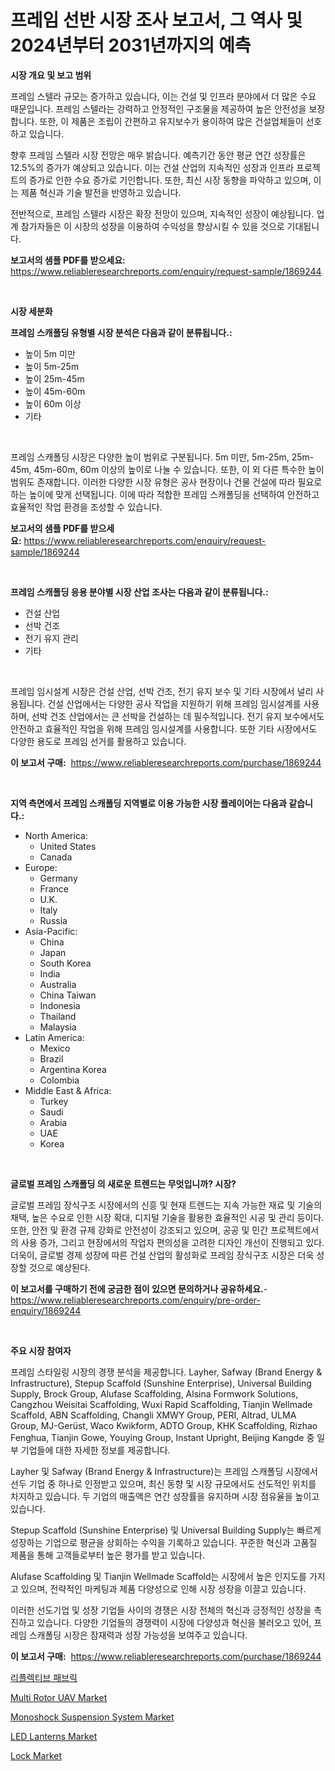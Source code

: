 <p><h1>프레임 선반 시장 조사 보고서, 그 역사 및 2024년부터 2031년까지의 예측</h1></p><p><strong>시장 개요 및 보고 범위</strong></p>
<p><p>프레임 스텔라 규모는 증가하고 있습니다, 이는 건설 및 인프라 분야에서 더 많은 수요 때문입니다. 프레임 스텔라는 강력하고 안정적인 구조물을 제공하여 높은 안전성을 보장합니다. 또한, 이 제품은 조립이 간편하고 유지보수가 용이하여 많은 건설업체들이 선호하고 있습니다.</p><p>향후 프레임 스텔라 시장 전망은 매우 밝습니다. 예측기간 동안 평균 연간 성장률은 12.5%의 증가가 예상되고 있습니다. 이는 건설 산업의 지속적인 성장과 인프라 프로젝트의 증가로 인한 수요 증가로 기인합니다. 또한, 최신 시장 동향을 파악하고 있으며, 이는 제품 혁신과 기술 발전을 반영하고 있습니다.</p><p>전반적으로, 프레임 스텔라 시장은 확장 전망이 있으며, 지속적인 성장이 예상됩니다. 업계 참가자들은 이 시장의 성장을 이용하여 수익성을 향상시킬 수 있을 것으로 기대됩니다.</p></p>
<p><strong>보고서의 샘플 PDF를 받으세요:</strong> <a href="https://www.reliableresearchreports.com/enquiry/request-sample/1869244">https://www.reliableresearchreports.com/enquiry/request-sample/1869244</a></p>
<p>&nbsp;</p>
<p><strong>시장 세분화</strong></p>
<p><strong>프레임 스캐폴딩 유형별 시장 분석은 다음과 같이 분류됩니다.:</strong></p>
<p><ul><li>높이 5m 미만</li><li>높이 5m-25m</li><li>높이 25m-45m</li><li>높이 45m-60m</li><li>높이 60m 이상</li><li>기타</li></ul></p>
<p>&nbsp;</p>
<p><p>프레임 스캐폴딩 시장은 다양한 높이 범위로 구분됩니다. 5m 미만, 5m-25m, 25m-45m, 45m-60m, 60m 이상의 높이로 나눌 수 있습니다. 또한, 이 외 다른 특수한 높이 범위도 존재합니다. 이러한 다양한 시장 유형은 공사 현장이나 건물 건설에 따라 필요로 하는 높이에 맞게 선택됩니다. 이에 따라 적합한 프레임 스캐폴딩을 선택하여 안전하고 효율적인 작업 환경을 조성할 수 있습니다.</p></p>
<p><strong>보고서의 샘플 PDF를 받으세요:</strong>&nbsp;<a href="https://www.reliableresearchreports.com/enquiry/request-sample/1869244">https://www.reliableresearchreports.com/enquiry/request-sample/1869244</a></p>
<p>&nbsp;</p>
<p><strong> 프레임 스캐폴딩 응용 분야별 시장 산업 조사는 다음과 같이 분류됩니다.:</strong></p>
<p><ul><li>건설 산업</li><li>선박 건조</li><li>전기 유지 관리</li><li>기타</li></ul></p>
<p>&nbsp;</p>
<p><p>프레임 임시설계 시장은 건설 산업, 선박 건조, 전기 유지 보수 및 기타 시장에서 널리 사용됩니다. 건설 산업에서는 다양한 공사 작업을 지원하기 위해 프레임 임시설계를 사용하며, 선박 건조 산업에서는 큰 선박을 건설하는 데 필수적입니다. 전기 유지 보수에서도 안전하고 효율적인 작업을 위해 프레임 임시설계를 사용합니다. 또한 기타 시장에서도 다양한 용도로 프레임 선거를 활용하고 있습니다.</p></p>
<p><strong>이 보고서 구매:</strong>&nbsp; <a href="https://www.reliableresearchreports.com/purchase/1869244">https://www.reliableresearchreports.com/purchase/1869244</a></p>
<p>&nbsp;</p>
<p><strong>지역 측면에서 프레임 스캐폴딩 지역별로 이용 가능한 시장 플레이어는 다음과 같습니다.:</strong></p>
<p><ul>
    <li>
        North America:
        <ul>
            <li>United States</li>
            <li>Canada</li>
        </ul>
    </li>
    <li>
        Europe:
        <ul>
            <li>Germany</li>
            <li>France</li>
            <li>U.K.</li>
            <li>Italy</li>
            <li>Russia</li>
        </ul>
    </li>
    <li>
        Asia-Pacific:
        <ul>
            <li>China</li>
            <li>Japan</li>
            <li>South Korea</li>
            <li>India</li>
            <li>Australia</li>
            <li>China Taiwan</li>
            <li>Indonesia</li>
            <li>Thailand</li>
            <li>Malaysia</li>
        </ul>
    </li>
    <li>
        Latin America:
        <ul>
            <li>Mexico</li>
            <li>Brazil</li>
            <li>Argentina Korea</li>
            <li>Colombia</li>
        </ul>
    </li>
    <li>
        Middle East & Africa:
        <ul>
            <li>Turkey</li>
            <li>Saudi</li>
            <li>Arabia</li>
            <li>UAE</li>
            <li>Korea</li>
        </ul>
    </li>
    </ul></p>
<p>&nbsp;</p>
<p><strong>글로벌 프레임 스캐폴딩 의 새로운 트렌드는 무엇입니까? 시장?</strong></p>
<p><p>글로벌 프레임 장식구조 시장에서의 신흥 및 현재 트렌드는 지속 가능한 재료 및 기술의 채택, 높은 수요로 인한 시장 확대, 디지털 기술을 활용한 효율적인 시공 및 관리 등이다. 또한, 안전 및 환경 규제 강화로 안전성이 강조되고 있으며, 공공 및 민간 프로젝트에서의 사용 증가, 그리고 현장에서의 작업자 편의성을 고려한 디자인 개선이 진행되고 있다. 더욱이, 글로벌 경제 성장에 따른 건설 산업의 활성화로 프레임 장식구조 시장은 더욱 성장할 것으로 예상된다.</p></p>
<p><strong>이 보고서를 구매하기 전에 궁금한 점이 있으면 문의하거나 공유하세요.</strong>- <a href="https://www.reliableresearchreports.com/enquiry/pre-order-enquiry/1869244">https://www.reliableresearchreports.com/enquiry/pre-order-enquiry/1869244</a></p>
<p>&nbsp;</p>
<p><strong>주요 시장 참여자</strong></p>
<p><p>프레임 스타일링 시장의 경쟁 분석을 제공합니다. Layher, Safway (Brand Energy & Infrastructure), Stepup Scaffold (Sunshine Enterprise), Universal Building Supply, Brock Group, Alufase Scaffolding, Alsina Formwork Solutions, Cangzhou Weisitai Scaffolding, Wuxi Rapid Scaffolding, Tianjin Wellmade Scaffold, ABN Scaffolding, Changli XMWY Group, PERI, Altrad, ULMA Group, MJ-Gerüst, Waco Kwikform, ADTO Group, KHK Scaffolding, Rizhao Fenghua, Tianjin Gowe, Youying Group, Instant Upright, Beijing Kangde 중 일부 기업들에 대한 자세한 정보를 제공합니다. </p><p>Layher 및 Safway (Brand Energy & Infrastructure)는 프레임 스캐폴딩 시장에서 선두 기업 중 하나로 인정받고 있으며, 최신 동향 및 시장 규모에서도 선도적인 위치를 차지하고 있습니다. 두 기업의 매출액은 연간 성장률을 유지하며 시장 점유율을 높이고 있습니다.</p><p>Stepup Scaffold (Sunshine Enterprise) 및 Universal Building Supply는 빠르게 성장하는 기업으로 평균을 상회하는 수익을 기록하고 있습니다. 꾸준한 혁신과 고품질 제품을 통해 고객들로부터 높은 평가를 받고 있습니다.</p><p>Alufase Scaffolding 및 Tianjin Wellmade Scaffold는 시장에서 높은 인지도를 가지고 있으며, 전략적인 마케팅과 제품 다양성으로 인해 시장 성장을 이끌고 있습니다.</p><p>이러한 선도기업 및 성장 기업들 사이의 경쟁은 시장 전체의 혁신과 긍정적인 성장을 촉진하고 있습니다. 다양한 기업들의 경쟁력이 시장에 다양성과 혁신을 불러오고 있어, 프레임 스캐폴딩 시장은 잠재력과 성장 가능성을 보여주고 있습니다.</p></p>
<p><strong>이 보고서 구매:</strong>&nbsp;&nbsp;<a href="https://www.reliableresearchreports.com/purchase/1869244">https://www.reliableresearchreports.com/purchase/1869244</a></p>
<p><p><a href="https://github.com/hxzi07639916/Market-Research-Report-List-1/blob/main/70219573167.md">리플렉티브 패브릭</a></p><p><a href="https://view.publitas.com/reportprime-1/multi-rotor-uav-market-size-growth-and-forecast-from-2024-2031/">Multi Rotor UAV Market</a></p><p><a href="https://issuu.com/reportprime-2/docs/monoshock-suspension-system-market-size-2030.pptx">Monoshock Suspension System Market</a></p><p><a href="https://github.com/mabutironaldo/Market-Research-Report-List-3/blob/main/led-lanterns-market.md">LED Lanterns Market</a></p><p><a href="https://github.com/Paul14Anderson63/Market-Research-Report-List-3/blob/main/lock-market.md">Lock Market</a></p></p>
